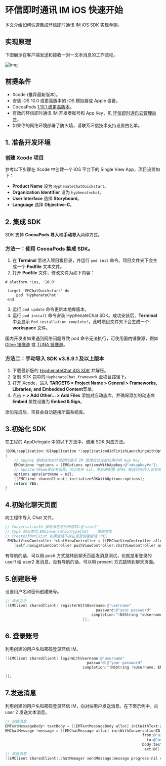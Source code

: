 # 环信即时通讯 IM iOS 快速开始

<Toc />

本文介绍如何快速集成环信即时通讯 IM iOS SDK 实现单聊。

## 实现原理

下图展示在客户端发送和接收一对一文本消息的工作流程。

![img](@static/images/android/sendandreceivemsg.png)

## 前提条件

- Xcode (推荐最新版本)。
- 安装 iOS 10.0 或更高版本的 iOS 模拟器或 Apple 设备。
- CocoaPods [1.10.1 或更高版本](https://cocoapods.org/)。
- 有效的环信即时通讯 IM 开发者账号和 App Key，见 [环信即时通讯云管理后台](https://console.easemob.com/user/login)。
- 如果你的网络环境部署了防火墙，请联系环信技术支持设置白名单。

## 1. 准备开发环境

### 创建 Xcode 项目

参考以下步骤在 Xcode 中创建一个 iOS 平台下的 Single View App，项目设置如下：

- **Product Name** 设为 `HyphenateChatQuickstart`。
- **Organization Identifier** 设为 `hyphenatechat`。
- **User Interface** 选择 **Storyboard**。
- **Language** 选择 **Objective-C**。

## 2. 集成 SDK

SDK 支持 **CocoaPods 导入**和**手动导入**两种方式。

### 方法一：使用 CocoaPods 集成 SDK。

1. 在 **Terminal** 里进入项目根目录，并运行 `pod init` 命令。项目文件夹下会生成一个 **Podfile** 文本文件。
2. 打开 **Podfile** 文件，修改文件为如下内容：

```pod
# platform :ios, '10.0'

 target 'EMChatQuickstart' do
     pod 'HyphenateChat'
 end
```

3. 运行 `pod update` 命令更新本地库版本。
4. 运行 `pod install` 命令安装 HyphenateChat SDK。成功安装后，**Terminal** 中会显示 `Pod installation complete!`，此时项目文件夹下会生成一个 **workspace** 文件。

国内开发者如果遇到网络问题导致 pod 命令无法执行，可使用国内镜像源，例如 [Gitee 镜像源](https://gitee.com/mirrors/CocoaPods-Specs) 或 [TUNA 镜像源](https://mirrors.tuna.tsinghua.edu.cn/help/CocoaPods/)。

### 方法二：手动导入 SDK v3.8.9.1 及以上版本

1. 下载最新版的 [HyphenateChat iOS SDK](https://www.easemob.com/download/im) 并解压。
2. 复制 SDK 包中的 `HyphenateChat.framework` 至项目路径下。
3. 打开 Xcode，进入 **TARGETS > Project Name > General > Frameworks, Libraries, and Embedded Content**菜单。
4. 点击 **+ > Add Other… > Add Files** 添加对应动态库，并确保添加的动态库 **Embed** 属性设置为 **Embed & Sign**。

添加完成后，项目会自动链接所需系统库。

## 3.初始化 SDK

在工程的 AppDelegate 中的以下方法中，调用 SDK 对应方法。

```objectivec
(BOOL)application:(UIApplication *)applicationdidFinishLaunchingWithOptions:(NSDictionary*)launchOptions
{
    // appkey 替换成你在环信即时通讯 IM 管理后台注册应用中的 App Key
    EMOptions *options = [EMOptions optionsWithAppkey:@"<#appkey#>"];
    // apnsCertName是证书名称，可以先传 nil，等后期配置 APNs 推送时在传入证书名称
    options.apnsCertName = nil;
    [[EMClient sharedClient] initializeSDKWithOptions:options];
    return YES;
}
```

## 4.初始化聊天页面

向工程中导入 Chat 文件。

```objectivec
// ConversationId 接收消息方的环信ID:@"user2"
// type 聊天类型:EMConversationTypeChat    单聊类型
// createIfNotExist 如果会话不存在是否创建会话：YES
 EMChatViewController *chatViewController = [[EMChatViewController alloc] initWithConversationId:@"user2" conversationType:EMConversationTypeChat];
    [self.navigationController pushViewController:chatViewController animated:YES];
```

有导航的话，可以用 push 方式跳转到聊天页面发消息测试，也就是用登录的 user1 给 user2 发消息，没有导航的话，可以用 present 方式跳转到聊天页面。

## 5.创建账号

设置用户名和密码创建账号。

```objectivec
// 异步方法
[[EMClient sharedClient] registerWithUsername:@"username"
                                         password:@"your password"
                                       completion:^(NSString *aUsername, EMError *aError) {
                                   }];
```

## 6. 登录账号

利用创建的用户名和密码登录环信 IM。

```objectivec
[[EMClient sharedClient] loginWithUsername:@"username"
                                     password:@"your password"
                                   completion:^(NSString *aUsername, EMError *aError) {

}];
```

## 7.发送消息

利用创建的用户名和密码登录环信 IM，向对端用户发送消息。在下面示例中，向 user 2 发送文本消息。

```objectivec
// 创建消息
EMTextMessageBody* textBody = [[EMTextMessageBody alloc] initWithText:@"hello"];
EMChatMessage *message = [[EMChatMessage alloc] initWithConversationID:@"user2"
                                                              from:@"user1"
                                                                to:@"user2"
                                                              body:textBody
                                                               ext:@{}];
// 发送消息
[[EMClient sharedClient].chatManager sendMessage:message progress:nil completion:^(EMChatMessage *message, EMError *error) {}];
```

